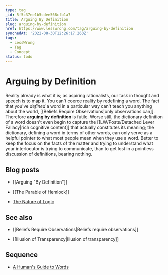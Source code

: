 ```yaml
---
type: tag
_id: 5f5c37ee1b5cdee568cfb1a7
title: Arguing By Definition
slug: arguing-by-definition
href: https://www.lesswrong.com/tag/arguing-by-definition
synchedAt: '2022-08-30T12:26:17.263Z'
tags:
  - LessWrong
  - Tag
  - Concept
status: todo
---
```


# Arguing by Definition

Reality already is what it is; as aspiring rationalists, our task in thought and speech is to map it. You can't coerce reality by redefining a word. The fact that you've *defined* a word in a particular way can't teach you anything about the world, [[Beliefs Require Observations|only observations can]]. Therefore **arguing by definition** is futile. Worse still, the dictionary definition of a word doesn't even begin to capture the [[LW/Posts/Detached Lever Fallacy|rich cognitive content]] that actually constitutes its meaning; the dictionary, defining a word in terms of other words, can only serve as a helpful pointer to what most people mean when they use a word. Better to keep the focus on the facts of the matter and trying to understand what your interlocutor is trying to communicate, than to get lost in a pointless discussion of definitions, bearing nothing.

Blog posts
----------

* [[Arguing "By Definition"]]

* [[The Parable of Hemlock]]

* [The Nature of Logic](http://lesswrong.com/lw/vt/the_nature_of_logic/)

See also
--------

* [[Beliefs Require Observations|Beliefs require observations]]

* [[Illusion of Transparency|Illusion of transparency]]

Sequence
--------

* [A Human's Guide to Words](https://wiki.lesswrong.com/wiki/Sequences#A_Human's_Guide_to_Words)
